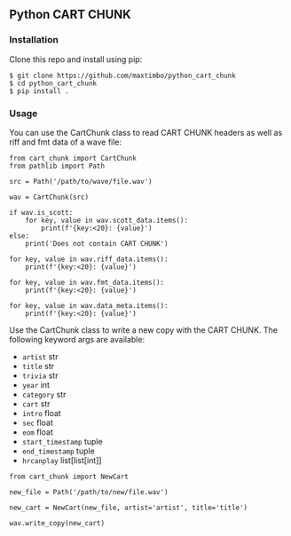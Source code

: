 ## Python CART CHUNK

### Installation

Clone this repo and install using pip:

```
$ git clone https://github.com/maxtimbo/python_cart_chunk
$ cd python_cart_chunk
$ pip install .
```

### Usage

You can use the CartChunk class to read CART CHUNK headers as well as riff and fmt data of a wave file:

```
from cart_chunk import CartChunk
from pathlib import Path

src = Path('/path/to/wave/file.wav')

wav = CartChunk(src)

if wav.is_scott:
    for key, value in wav.scott_data.items():
        print(f'{key:<20}: {value}')
else:
    print('Does not contain CART CHUNK')

for key, value in wav.riff_data.items():
    print(f'{key:<20}: {value}')

for key, value in wav.fmt_data.items():
    print(f'{key:<20}: {value}')

for key, value in wav.data_meta.items():
    print(f'{key:<20}: {value}')
```

Use the CartChunk class to write a new copy with the CART CHUNK. The following keyword args are available:

- `artist`          str
- `title`           str
- `trivia`          str
- `year`            int
- `category`        str
- `cart`            str
- `intro`           float
- `sec`             float
- `eom`             float
- `start_timestamp` tuple
- `end_timestamp`   tuple
- `hrcanplay`       list[list[int]]


```
from cart_chunk import NewCart

new_file = Path('/path/to/new/file.wav')

new_cart = NewCart(new_file, artist='artist', title='title')

wav.write_copy(new_cart)
```
